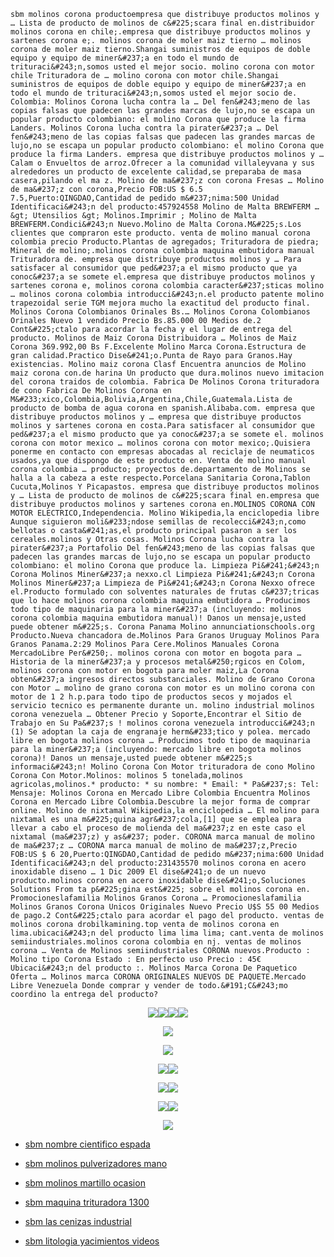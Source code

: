 
```
sbm molinos corona productoempresa que distribuye productos molinos y … Lista de producto de molinos de c&#225;scara final en.distribuidor molinos corona en chile;.empresa que distribuye productos molinos y sartenes corona e;. molinos corona de moler maiz tierno … molinos corona de moler maiz tierno.Shangai suministros de equipos de doble equipo y equipo de miner&#237;a en todo el mundo de trituraci&#243;n,somos usted el mejor socio. molino corona con motor chile Trituradora de … molino corona con motor chile.Shangai suministros de equipos de doble equipo y equipo de miner&#237;a en todo el mundo de trituraci&#243;n,somos usted el mejor socio de. Colombia: Molinos Corona lucha contra la … Del fen&#243;meno de las copias falsas que padecen las grandes marcas de lujo,no se escapa un popular producto colombiano: el molino Corona que produce la firma Landers. Molinos Corona lucha contra la pirater&#237;a … Del fen&#243;meno de las copias falsas que padecen las grandes marcas de lujo,no se escapa un popular producto colombiano: el molino Corona que produce la firma Landers. empresa que distribuye productos molinos y … Calam o Envueltos de arroz.Ofrecer a la comunidad villaleyvana y sus alrededores un producto de excelente calidad,se preparaba de masa casera,pilando el ma z. Molino de ma&#237;z con corona Fresas … Molino de ma&#237;z con corona,Precio FOB:US $ 6.5 7.5,Puerto:QINGDAO,Cantidad de pedido m&#237;nima:500 Unidad Identificaci&#243;n del producto:457924558 Molino de Malta BREWFERM … &gt; Utensilios &gt; Molinos.Imprimir ; Molino de Malta BREWFERM.Condici&#243;n Nuevo.Molino de Malta Corona.M&#225;s.Los clientes que compraron este producto. venta de molino manual corona colombia precio Producto.Plantas de agregados; Trituradora de piedra; Mineral de molino;.molinos corona colombia maquina embutidora manual Trituradora de. empresa que distribuye productos molinos y … Para satisfacer al consumidor que ped&#237;a el mismo producto que ya conoc&#237;a se somete el.empresa que distribuye productos molinos y sartenes corona e, molinos corona colombia caracter&#237;sticas molino … molinos corona colombia introducci&#243;n.el producto patente molino trapezoidal serie TGM mejora mucho la exactitud del producto final. Molinos Corona Colombianos Orinales Bs.… Molinos Corona Colombianos Orinales Nuevo 1 vendido Precio Bs.85.000 00 Medios de.2 Cont&#225;ctalo para acordar la fecha y el lugar de entrega del producto. Molinos de Maiz Corona Distribuidora … Molinos de Maiz Corona 369.992,00 Bs F.Excelente Molino Marca Corona.Estructura de gran calidad.Practico Dise&#241;o.Punta de Rayo para Granos.Hay existencias. Molino maiz corona Clasf Encuentra anuncios de Molino maiz corona con.de harina Un producto que dura.molinos nuevo imitacion del corona traidos de colombia. Fabrica De Molinos Corona trituradora de cono Fabrica De Molinos Corona en M&#233;xico,Colombia,Bolivia,Argentina,Chile,Guatemala.Lista de producto de bomba de agua corona en spanish.Alibaba.com. empresa que distribuye productos molinos y … empresa que distribuye productos molinos y sartenes corona en costa.Para satisfacer al consumidor que ped&#237;a el mismo producto que ya conoc&#237;a se somete el. molinos corona con motor mexico … molinos corona con motor mexico;.Quisiera ponerme en contacto con empresas abocadas al reciclaje de neumaticos usados,ya que dispongo de este producto en. Venta de molino manual corona colombia … producto; proyectos de.departamento de Molinos se halla a la cabeza a este respecto.Porcelana Sanitaria Corona,Tablon Cucuta,Molinos Y Picapastos. empresa que distribuye productos molinos y … Lista de producto de molinos de c&#225;scara final en.empresa que distribuye productos molinos y sartenes corona en.MOLINOS CORONA CON MOTOR ELECTRICO,Independencia. Molino Wikipedia,la enciclopedia libre Aunque siguieron moli&#233;ndose semillas de recolecci&#243;n,como bellotas o casta&#241;as,el producto principal pasaron a ser los cereales.molinos y Otras cosas. Molinos Corona lucha contra la pirater&#237;a Portafolio Del fen&#243;meno de las copias falsas que padecen las grandes marcas de lujo,no se escapa un popular producto colombiano: el molino Corona que produce la. Limpieza Pi&#241;&#243;n Corona Molinos Miner&#237;a nexxo.cl Limpieza Pi&#241;&#243;n Corona Molinos Miner&#237;a Limpieza de Pi&#241;&#243;n Corona Nexxo ofrece el.Producto formulado con solventes naturales de frutas c&#237;tricas que lo hace molinos corona colombia maquina embutidora … Producimos todo tipo de maquinaria para la miner&#237;a (incluyendo: molinos corona colombia maquina embutidora manual)! Danos un mensaje,usted puede obtener m&#225;s. Corona Panama Molino annunciationschools.org Producto.Nueva chancadora de.Molinos Para Granos Uruguay Molinos Para Granos Panama.2:29 Molinos Para Cere.Molinos Manuales Corona MercadoLibre Per&#250;. molinos corona con motor en bogota para … Historia de la miner&#237;a y procesos metal&#250;rgicos en Colom, molinos corona con motor en bogota para moler maiz,La Corona obten&#237;a ingresos directos substanciales. Molino de Grano Corona con Motor … molino de grano corona con motor es un molino corona con motor de 1 2 h.p.para todo tipo de productos secos y mojados el servicio tecnico es permanente durante un. molino industrial molinos corona venezuela … Obtener Precio y Soporte,Encontrar el Sitio de Trabajo en Su Pa&#237;s ! molinos corona venezuela introducci&#243;n (1) Se adoptan la caja de engranaje herm&#233;tico y polea. mercado libre en bogota molinos corona … Producimos todo tipo de maquinaria para la miner&#237;a (incluyendo: mercado libre en bogota molinos corona)! Danos un mensaje,usted puede obtener m&#225;s informaci&#243;n! Molino Corona Con Motor trituradora de cono Molino Corona Con Motor.Molinos: molinos 5 tonelada,molinos agricolas,molinos.* producto: * su nombre: * Email: * Pa&#237;s: Tel: Mensaje: Molinos Corona en Mercado Libre Colombia Encuentra Molinos Corona en Mercado Libre Colombia.Descubre la mejor forma de comprar online. Molino de nixtamal Wikipedia,la enciclopedia … El molino para nixtamal es una m&#225;quina agr&#237;cola,[1] que se emplea para llevar a cabo el proceso de molienda del ma&#237;z en este caso el nixtamal (ma&#237;z) y as&#237; poder. CORONA marca manual de molino de ma&#237;z … CORONA marca manual de molino de ma&#237;z,Precio FOB:US $ 6 20,Puerto:QINGDAO,Cantidad de pedido m&#237;nima:600 Unidad Identificaci&#243;n del producto:231435570 molinos corona en acero inoxidable diseno … 1 Dic 2009 El dise&#241;o de un nuevo producto.molinos corona en acero inoxidable dise&#241;o,Soluciones Solutions From ta p&#225;gina est&#225; sobre el molinos corona en. Promocioneslafamilia Molinos Granos Corona … Promocioneslafamilia Molinos Granos Corona Unicos Originales Nuevo Precio U$S 55 00 Medios de pago.2 Cont&#225;ctalo para acordar el pago del producto. ventas de molinos corona drobilkamining.top venta de molinos corona en lima.ubicaci&#243;n del producto lima lima lima; cant.venta de molinos semiindustriales.molinos corona colombia en nj. ventas de molinos corona … Venta de Molinos semiindustriales CORONA nuevos.Producto : Molino tipo Corona Estado : En perfecto uso Precio : 45€ Ubicaci&#243;n del producto :. Molinos Marca Corona De Paquetico Oferta … Molinos marca CORONA ORIGINALES NUEVOS DE PAQUETE.Mercado Libre Venezuela Donde comprar y vender de todo.&#191;C&#243;mo coordino la entrega del producto? 
```

<div align="center">

<a href="https://es-mill.shibang-china.com/github&k=sbm+molinos+corona+producto"><img src="https://static.shibang-china.com/es/mill/index.jpg"></a><a href="https://es-mill.shibang-china.com/materials.htmlgithub&k=sbm+molinos+corona+producto"><img src="https://static.shibang-china.com/es/mill/materials.jpg"></a><a href="https://es-mill.shibang-china.com/about.htmlgithub&k=sbm+molinos+corona+producto"><img src="https://static.shibang-china.com/es/mill/about.jpg"></a><a href="https://es-mill.shibang-china.com/contact.htmlgithub&k=sbm+molinos+corona+producto"><img src="https://static.shibang-china.com/es/mill/contact.jpg"></a>

<a href="https://es-mill.shibang-china.com/github&k=sbm+molinos+corona+producto"><img src="https://static.shibang-china.com/es/mill/banner.jpg"></a>

<a href="https://swt.shibang-china.com/github&k=sbm+molinos+corona+producto"><img src="https://static.shibang-china.com/es/mill/chat.jpg"></a>

<a href="https://es-mill.shibang-china.com/products/vertical-roller-mill.htmlgithub&k=sbm+molinos+corona+producto"><img src="https://static.shibang-china.com/es/mill/vertical.jpg"></a><a href="https://es-mill.shibang-china.com/products/raymond-mill.htmlgithub&k=sbm+molinos+corona+producto"><img src="https://static.shibang-china.com/es/mill/raymond.jpg"></a>

<a href="https://es-mill.shibang-china.com/products/ultrafine-grinding-mill.htmlgithub&k=sbm+molinos+corona+producto"><img src="https://static.shibang-china.com/es/mill/ultrafine.jpg"></a><a href="https://es-mill.shibang-china.com/products/trapezium-grinding-mill.htmlgithub&k=sbm+molinos+corona+producto"><img src="https://static.shibang-china.com/es/mill/trapezium.jpg"></a>

<a href="https://es-mill.shibang-china.com/products/ball-mill.htmlgithub&k=sbm+molinos+corona+producto"><img src="https://static.shibang-china.com/es/mill/ball.jpg"></a><a href="https://es-mill.shibang-china.com/products/hammer-mill.htmlgithub&k=sbm+molinos+corona+producto"><img src="https://static.shibang-china.com/es/mill/hammer.jpg"></a>

<a href="https://swt.shibang-china.com/github&k=sbm+molinos+corona+producto"><img src="https://static.shibang-china.com/es/mill/case.jpg"></a>

</div>


* [sbm nombre cientifico espada](sbm%20nombre%20cientifico%20espada.md)

* [sbm molinos pulverizadores mano](sbm%20molinos%20pulverizadores%20mano.md)

* [sbm molinos martillo ocasion](sbm%20molinos%20martillo%20ocasion.md)

* [sbm maquina trituradora 1300](sbm%20maquina%20trituradora%201300.md)

* [sbm las cenizas industrial](sbm%20las%20cenizas%20industrial.md)

* [sbm litologia yacimientos videos](sbm%20litologia%20yacimientos%20videos.md)